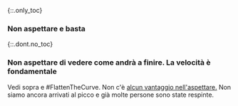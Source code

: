 {::.only_toc}
### Non aspettare e basta

{::.dont.no_toc}
### Non aspettare di vedere come andrà a finire. La velocità è fondamentale

Vedi sopra e \#FlattenTheCurve. Non c'è [alcun vantaggio nell'aspettare.](https://twitter.com/TomBossert/status/1236399377087959041) Non siamo ancora arrivati al picco e già molte persone sono state respinte.

